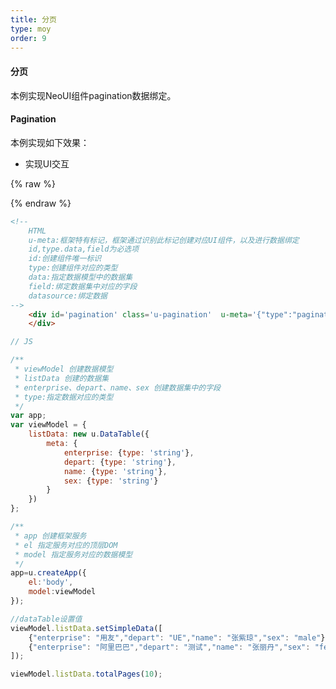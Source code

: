 ```yaml
---
title: 分页
type: moy
order: 9
---
```

#### 分页

本例实现NeoUI组件pagination数据绑定。


#### Pagination

本例实现如下效果：

* 实现UI交互

{% raw %}
<div class="example-content"><!-- 
	HTML
	u-meta:框架特有标记，框架通过识别此标记创建对应UI组件，以及进行数据绑定 
	id,type.data,field为必选项
	id:创建组件唯一标识
	type:创建组件对应的类型
	data:指定数据模型中的数据集
	field:绑定数据集中对应的字段
	datasource:绑定数据
-->
	<div id='pagination' class='u-pagination'  u-meta='{&quot;type&quot;:&quot;pagination&quot;,&quot;data&quot;:&quot;listData&quot;}'>
    </div>
</div>



<script>
// JS

/**
 * viewModel 创建数据模型
 * listData 创建的数据集
 * enterprise、depart、name、sex 创建数据集中的字段
 * type:指定数据对应的类型
 */
var app;
var viewModel = {
    listData: new u.DataTable({
        meta: {
            enterprise: {type: 'string'},
            depart: {type: 'string'},
            name: {type: 'string'},
            sex: {type: 'string'}
        }
    })
};

/**
 * app 创建框架服务
 * el 指定服务对应的顶层DOM
 * model 指定服务对应的数据模型
 */
app=u.createApp({
    el:'body',
    model:viewModel
});

//dataTable设置值
viewModel.listData.setSimpleData([
    {"enterprise": "用友","depart": "UE","name": "张紫琼","sex": "male"},
    {"enterprise": "阿里巴巴","depart": "测试","name": "张丽丹","sex": "female"}
]);

viewModel.listData.totalPages(10);

</script>

{% endraw %}
``` html
<!-- 
	HTML
	u-meta:框架特有标记，框架通过识别此标记创建对应UI组件，以及进行数据绑定 
	id,type.data,field为必选项
	id:创建组件唯一标识
	type:创建组件对应的类型
	data:指定数据模型中的数据集
	field:绑定数据集中对应的字段
	datasource:绑定数据
-->
	<div id='pagination' class='u-pagination'  u-meta='{"type":"pagination","data":"listData"}'>
    </div>

```

``` js
// JS

/**
 * viewModel 创建数据模型
 * listData 创建的数据集
 * enterprise、depart、name、sex 创建数据集中的字段
 * type:指定数据对应的类型
 */
var app;
var viewModel = {
    listData: new u.DataTable({
        meta: {
            enterprise: {type: 'string'},
            depart: {type: 'string'},
            name: {type: 'string'},
            sex: {type: 'string'}
        }
    })
};

/**
 * app 创建框架服务
 * el 指定服务对应的顶层DOM
 * model 指定服务对应的数据模型
 */
app=u.createApp({
    el:'body',
    model:viewModel
});

//dataTable设置值
viewModel.listData.setSimpleData([
    {"enterprise": "用友","depart": "UE","name": "张紫琼","sex": "male"},
    {"enterprise": "阿里巴巴","depart": "测试","name": "张丽丹","sex": "female"}
]);

viewModel.listData.totalPages(10);

```

